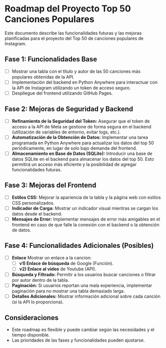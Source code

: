 # Roadmap del Proyecto Top 50 Canciones Populares

Este documento describe las funcionalidades futuras y las mejoras planificadas para el proyecto del Top 50 de canciones populares de Instagram.

## Fase 1: Funcionalidades Base

* [ ] Mostrar una tabla con el título y autor de las 50 canciones más populares obtenidas de la API.
* [ ] Implementación del backend en Python Anywhere para interactuar con la API de Instagram utilizando un token de acceso seguro.
* [ ] Despliegue del frontend utilizando GitHub Pages.

## Fase 2: Mejoras de Seguridad y Backend

* [ ] **Refinamiento de la Seguridad del Token:** Asegurar que el token de acceso a la API de Meta se gestione de forma segura en el backend (utilización de variables de entorno, evitar logs, etc.).
* [ ] **Automatización de la Obtención de Datos:** Implementar una tarea programada en Python Anywhere para actualizar los datos del top 50 periódicamente, en lugar de solo bajo demanda del frontend.
* [ ] **Almacenamiento en Base de Datos (SQLite):** Introducir una base de datos SQLite en el backend para almacenar los datos del top 50. Esto permitirá un acceso más eficiente y la posibilidad de agregar funcionalidades futuras.

## Fase 3: Mejoras del Frontend

* [ ] **Estilos CSS:** Mejorar la apariencia de la tabla y la página web con estilos CSS personalizados.
* [ ] **Indicador de Carga:** Mostrar un indicador visual mientras se cargan los datos desde el backend.
* [ ] **Mensajes de Error:** Implementar mensajes de error más amigables en el frontend en caso de que falle la conexión con el backend o la obtención de datos.

## Fase 4: Funcionalidades Adicionales (Posibles)

* [ ] **Enlace** Mostrar un enlace a la cancion:
     * [ ] **v1) Enlace de búsqueda** de Google (Función).
     * [ ] **v2) Enlace al video** de Youtube (API).
* [ ] **Búsqueda y Filtrado:** Permitir a los usuarios buscar canciones o filtrar por autor dentro de la tabla.
* [ ] **Paginación:** Si usuarios reportan una mala experiencia, implementar paginación para no mostrar una tabla demasiado larga.
* [ ] **Detalles Adicionales:** Mostrar información adicional sobre cada canción (si la API lo proporciona).

## Consideraciones

* Este roadmap es flexible y puede cambiar según las necesidades y el tiempo disponible.
* Las prioridades de las fases y funcionalidades pueden ajustarse.
<!--* Se anima a la comunidad a proponer nuevas ideas y contribuir al proyecto.--->
